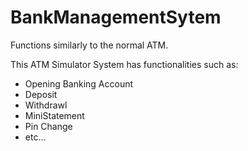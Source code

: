 # BankManagementSytem
Functions similarly to the normal ATM.

This ATM Simulator System has functionalities such as:

 - Opening Banking Account
 - Deposit
 - Withdrawl
 - MiniStatement
 - Pin Change
 - etc...
   
